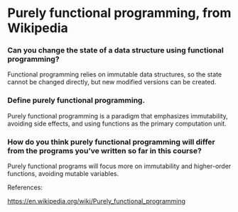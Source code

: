 # Purely functional programming, from Wikipedia

### Can you change the state of a data structure using functional programming?

Functional programming relies on immutable data structures, so the state cannot be changed directly, but new modified versions can be created.

### Define purely functional programming.

Purely functional programming is a paradigm that emphasizes immutability, avoiding side effects, and using functions as the primary computation unit.

### How do you think purely functional programming will differ from the programs you’ve written so far in this course?

Purely functional programs will focus more on immutability and higher-order functions, avoiding mutable variables.

References:

https://en.wikipedia.org/wiki/Purely_functional_programming





